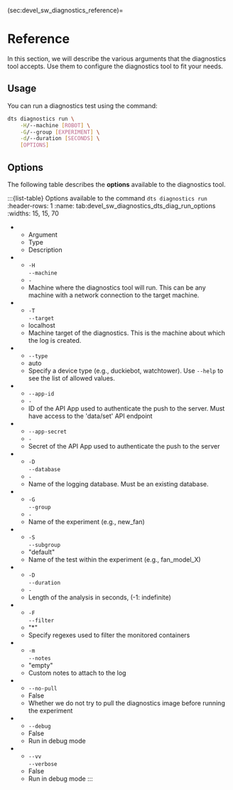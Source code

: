(sec:devel_sw_diagnostics_reference)=
# Reference

In this section, we will describe the various arguments that the diagnostics
tool accepts. Use them to configure the diagnostics tool to fit your needs.

## Usage

You can run a diagnostics test using the command:

```bash
dts diagnostics run \
    -H/--machine [ROBOT] \
    -G/--group [EXPERIMENT] \
    -d/--duration [SECONDS] \
    [OPTIONS]
```


## Options

The following table describes the **options** available to the diagnostics
tool.

:::{list-table} Options available to the command `dts diagnostics run`
:header-rows: 1
:name: tab:devel_sw_diagnostics_dts_diag_run_options
:widths: 15, 15, 70

* - Argument
  - Type
  - Description
* - `-H`<br/>`--machine`
  - `-`
  - Machine where the diagnostics tool will run. This can be any machine with a network connection to the target machine.
* - `-T`<br/>`--target`
  - localhost
  - Machine target of the diagnostics. This is the machine about which the log is created.
* - `--type`
  - auto
  - Specify a device type (e.g., duckiebot, watchtower). Use `--help` to see the list of allowed values.
* - `--app-id`
  - `-`
  - ID of the API App used to authenticate the push to the server. Must have access to the 'data/set' API endpoint
* - `--app-secret`
  - `-`
  - Secret of the API App used to authenticate the push to the server
* - `-D`<br/>`--database`
  - `-`
  - Name of the logging database. Must be an existing database.
* - `-G`<br/>`--group`
  - `-`
  - Name of the experiment (e.g., new_fan)
* - `-S`<br/>`--subgroup`
  - "default"
  - Name of the test within the experiment (e.g., fan_model_X)
* - `-D`<br/>`--duration`
  - `-`
  - Length of the analysis in seconds, (-1: indefinite)
* - `-F`<br/>`--filter`
  - "*"
  - Specify regexes used to filter the monitored containers
* - `-m`<br/>`--notes`
  - "empty"
  - Custom notes to attach to the log
* - `--no-pull`
  - False
  - Whether we do not try to pull the diagnostics image before running the experiment
* - `--debug`
  - False
  - Run in debug mode
* - `--vv`<br/>`--verbose`
  - False
  - Run in debug mode
:::